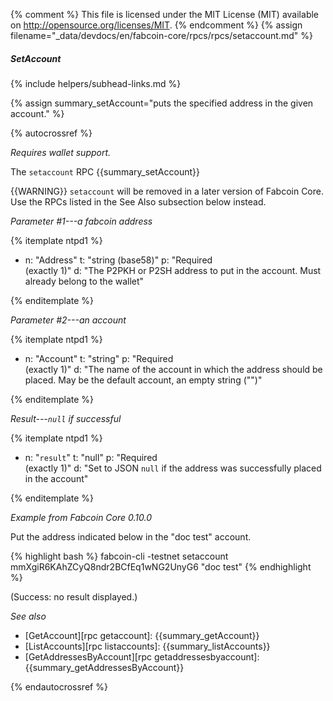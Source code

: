 {% comment %}
This file is licensed under the MIT License (MIT) available on
http://opensource.org/licenses/MIT.
{% endcomment %}
{% assign filename="_data/devdocs/en/fabcoin-core/rpcs/rpcs/setaccount.md" %}

##### SetAccount
{% include helpers/subhead-links.md %}

{% assign summary_setAccount="puts the specified address in the given account." %}

{% autocrossref %}

*Requires wallet support.*

The `setaccount` RPC {{summary_setAccount}}

{{WARNING}} `setaccount` will be removed in a later version of Fabcoin
Core.  Use the RPCs listed in the See Also subsection below instead.

*Parameter #1---a fabcoin address*

{% itemplate ntpd1 %}
- n: "Address"
  t: "string (base58)"
  p: "Required<br>(exactly 1)"
  d: "The P2PKH or P2SH address to put in the account.  Must already belong to the wallet"

{% enditemplate %}

*Parameter #2---an account*

{% itemplate ntpd1 %}
- n: "Account"
  t: "string"
  p: "Required<br>(exactly 1)"
  d: "The name of the account in which the address should be placed.  May be the default account, an empty string (\"\")"

{% enditemplate %}

*Result---`null` if successful*

{% itemplate ntpd1 %}
- n: "`result`"
  t: "null"
  p: "Required<br>(exactly 1)"
  d: "Set to JSON `null` if the address was successfully placed in the account"

{% enditemplate %}

*Example from Fabcoin Core 0.10.0*

Put the address indicated below in the "doc test" account.

{% highlight bash %}
fabcoin-cli -testnet setaccount \
    mmXgiR6KAhZCyQ8ndr2BCfEq1wNG2UnyG6 "doc test"
{% endhighlight %}

(Success: no result displayed.)

*See also*

* [GetAccount][rpc getaccount]: {{summary_getAccount}}
* [ListAccounts][rpc listaccounts]: {{summary_listAccounts}}
* [GetAddressesByAccount][rpc getaddressesbyaccount]: {{summary_getAddressesByAccount}}

{% endautocrossref %}
